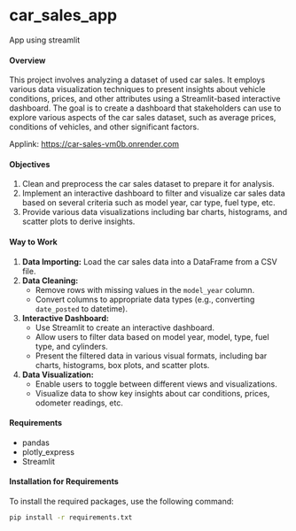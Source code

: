 # car_sales_app
App using streamlit

#### Overview

This project involves analyzing a dataset of used car sales. It employs various data visualization techniques to present insights about vehicle conditions, prices, and other attributes using a Streamlit-based interactive dashboard. The goal is to create a dashboard that stakeholders can use to explore various aspects of the car sales dataset, such as average prices, conditions of vehicles, and other significant factors.

Applink: https://car-sales-vm0b.onrender.com

#### Objectives

1. Clean and preprocess the car sales dataset to prepare it for analysis.
2. Implement an interactive dashboard to filter and visualize car sales data based on several criteria such as model year, car type, fuel type, etc.
3. Provide various data visualizations including bar charts, histograms, and scatter plots to derive insights.

#### Way to Work

1. **Data Importing:** Load the car sales data into a DataFrame from a CSV file.
2. **Data Cleaning:**
    - Remove rows with missing values in the `model_year` column.
    - Convert columns to appropriate data types (e.g., converting `date_posted` to datetime).
3. **Interactive Dashboard:**
    - Use Streamlit to create an interactive dashboard.
    - Allow users to filter data based on model year, model, type, fuel type, and cylinders.
    - Present the filtered data in various visual formats, including bar charts, histograms, box plots, and scatter plots.
4. **Data Visualization:**
    - Enable users to toggle between different views and visualizations.
    - Visualize data to show key insights about car conditions, prices, odometer readings, etc.
  
#### Requirements

- pandas
- plotly_express
- Streamlit

#### Installation for Requirements

To install the required packages, use the following command:

```bash
pip install -r requirements.txt
```
